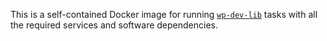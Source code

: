 This is a self-contained Docker image for running [`wp-dev-lib`](https://github.com/xwp/wp-dev-lib) tasks with all the required services and software dependencies.
